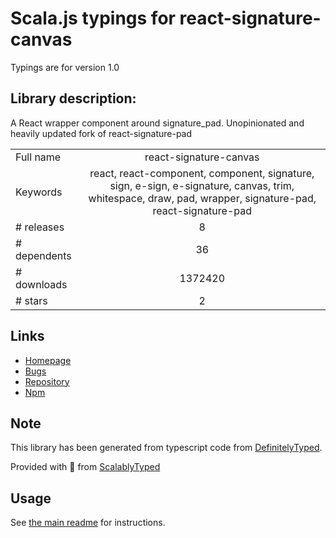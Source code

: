 
# Scala.js typings for react-signature-canvas

Typings are for version 1.0

## Library description:
A React wrapper component around signature_pad. Unopinionated and heavily updated fork of react-signature-pad

|                    |                 |
| ------------------ | :-------------: |
| Full name          | react-signature-canvas |
| Keywords           | react, react-component, component, signature, sign, e-sign, e-signature, canvas, trim, whitespace, draw, pad, wrapper, signature-pad, react-signature-pad |
| # releases         | 8 |
| # dependents       | 36 |
| # downloads        | 1372420 |
| # stars            | 2 |

## Links
- [Homepage](https://github.com/agilgur5/react-signature-canvas)
- [Bugs](https://github.com/agilgur5/react-signature-canvas/issues)
- [Repository](https://github.com/agilgur5/react-signature-canvas)
- [Npm](https://www.npmjs.com/package/react-signature-canvas)
    


## Note
This library has been generated from typescript code from [DefinitelyTyped](https://definitelytyped.org).

Provided with :purple_heart: from [ScalablyTyped](https://github.com/oyvindberg/ScalablyTyped)

## Usage
See [the main readme](../../readme.md) for instructions.


